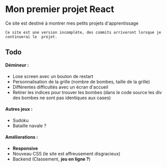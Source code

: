# Mon premier projet React

Ce site est destiné à montrer mes petits projets d'apprentissage

`Ce site est une version incomplète, des commits arriveront lorsque je continuerai le 
projet.`


## Todo

#### Démineur :

- Lose screen avec un bouton de restart
- Personnalisation de la grille (nombre de bombes, taille de la grille)
- Différentes difficultés avec un écran d'accueil
- Retirer les indices pour trouver les bombes (dans le code source les div des bombes ne sont pas identiques aux cases)

#### Autres jeux :
- Sudoku
- Bataille navale ?

#### Améliorations :

- **Responsive**
- Nouveau CSS (le site est affreusement disgracieux)
- Backend (Classement, **jeu en ligne ?**)

